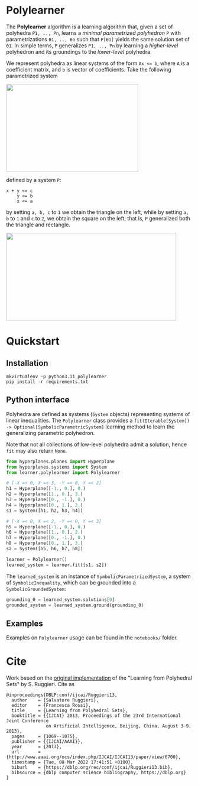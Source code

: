 # Polylearner
The **Polylearner** algorithm is a learning algorithm that, given a set of polyhedra `P1, .., Pn`, learns
a *minimal parametrized polyhedron* `P` with parametrizations `θ1, .., θn` such that `P[θ1]` yields the same 
solution set of `θ1`.
In simple terms, `P` generalizes `P1, .., Pn` by learning a *higher-level* polyhedron and its groundings to
the *lower-level* polyhedra.

We represent polyhedra as linear systems of the form `Ax <= b`, where `A` is a coefficient matrix, and `b` is vector
of coefficients. 
Take the following parametrized system

<img height="237" src="./learning_parametrized.png" width="357"/>

defined by a system `P`:
```
x + y <= c
    y <= b
    x <= a
```

by setting `a, b, c` to `1` we obtain the triangle on the left, while by setting `a, b` to `1` and `c` to `2`, we 
obtain the square on the left; that is, `P` generalized both the triangle and rectangle.

<img height="237" src="./learning.png" width="460"/>

# Quickstart
## Installation
```shell
mkvirtualenv -p python3.11 polylearner
pip install -r requirements.txt
```

## Python interface
Polyhedra  are defined as systems (`System` objects) representing systems of linear inequalities.
The `Polylearner` class provides a `fit(Iterable[System]) -> Optional[SymbolicParametricSystem]` learning method
to learn the generalizing parametric polyhedron.

Note that not all collections of low-level polyhedra admit a solution, hence `fit` may also return `None`. 

```python
from hyperplanes.planes import Hyperplane
from hyperplanes.systems import System
from learner.polylearner import Polylearner

# [-X =< 0, X =< 3, -Y =< 0, Y =< 2]
h1 = Hyperplane([-1., 0.], 0.)
h2 = Hyperplane([1., 0.], 3.)
h3 = Hyperplane([0., -1.], 0.)
h4 = Hyperplane([0., 1.], 2.)
s1 = System([h1, h2, h3, h4])

# [-X =< 0, X =< 2, -Y =< 0, Y =< 3]
h5 = Hyperplane([-1., 0.], 0.)
h6 = Hyperplane([1., 0.], 2.)
h7 = Hyperplane([0., -1.], 0.)
h8 = Hyperplane([0., 1.], 3.)
s2 = System([h5, h6, h7, h8])

learner = Polylearner()
learned_system = learner.fit([s1, s2])
```

The `learned_system` is an instance of `SymbolicParametrizedSystem`, a system of `SymbolicInequality`, which
can be grounded into a `SymbolicGroundedSystem`:
```python
grounding_0 = learned_system.solutions[0]
grounded_system = learned_system.ground(grounding_0)
```


## Examples
Examples on `Polylearner` usage can be found in the `notebooks/` folder.

# Cite
Work based on the [original implementation](http://pages.di.unipi.it/ruggieri/software/lps.pl) of the
"Learning from Polyhedral Sets" by S. Ruggieri.
Cite as
```
@inproceedings{DBLP:conf/ijcai/Ruggieri13,
  author    = {Salvatore Ruggieri},
  editor    = {Francesca Rossi},
  title     = {Learning from Polyhedral Sets},
  booktitle = {{IJCAI} 2013, Proceedings of the 23rd International Joint Conference
               on Artificial Intelligence, Beijing, China, August 3-9, 2013},
  pages     = {1069--1075},
  publisher = {{IJCAI/AAAI}},
  year      = {2013},
  url       = {http://www.aaai.org/ocs/index.php/IJCAI/IJCAI13/paper/view/6700},
  timestamp = {Tue, 08 Mar 2022 17:41:51 +0100},
  biburl    = {https://dblp.org/rec/conf/ijcai/Ruggieri13.bib},
  bibsource = {dblp computer science bibliography, https://dblp.org}
}
```